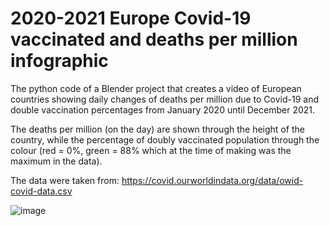 # 2020-2021 Europe Covid-19 vaccinated and deaths per million infographic

The python code of a Blender project that creates a video of European countries showing daily changes of deaths per million due to Covid-19 and double vaccination percentages from January 2020 until December 2021.


The deaths per million (on the day) are shown through the height of the country, while the percentage of doubly vaccinated population through the colour (red = 0%, green = 88% which at the time of making was the maximum in the data).


The data were taken from:
https://covid.ourworldindata.org/data/owid-covid-data.csv


![image](https://user-images.githubusercontent.com/12892531/146231359-5b6bbf82-5fbd-46c8-881d-d06eab7f9ce4.png)




